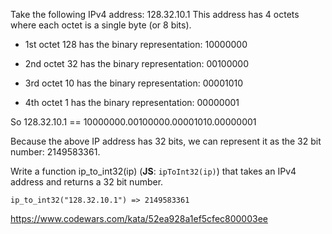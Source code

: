 Take the following IPv4 address: 128.32.10.1 This address has 4 octets where each octet is a single byte (or 8 bits).

- 1st octet 128 has the binary representation: 10000000

- 2nd octet 32 has the binary representation: 00100000

- 3rd octet 10 has the binary representation: 00001010

- 4th octet 1 has the binary representation: 00000001

So 128.32.10.1 == 10000000.00100000.00001010.00000001

Because the above IP address has 32 bits, we can represent it as the 32 bit number: 2149583361.

Write a function ip_to_int32(ip) (**JS**: ```ipToInt32(ip)```) that takes an IPv4 address and returns a 32 bit number.

```
ip_to_int32("128.32.10.1") => 2149583361
```

https://www.codewars.com/kata/52ea928a1ef5cfec800003ee
